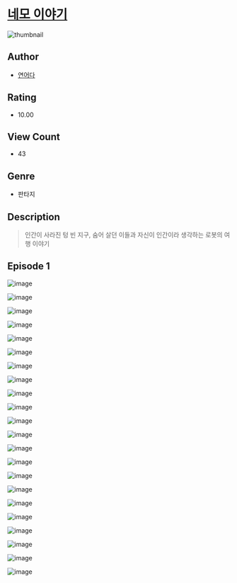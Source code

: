 # [네모 이야기](https://comic.naver.com/challenge/list?titleId=811049)
![thumbnail](https://image-comic.pstatic.net/user_contents_data/challenge_comic/2023/05/25/367110/upload_3918468548237091427_480x623.jpeg)

## Author
- [연어다](https://comic.naver.com/artistTitle?id=367110)

## Rating
- 10.00

## View Count
- 43

## Genre
- 판타지

## Description
> 인간이 사라진 텅 빈 지구, 숨어 살던 이들과 자신이 인간이라 생각하는 로봇의 여행 이야기


## Episode 1
![image](https://image-comic.pstatic.net/user_contents_data/challenge_comic/2023/05/25/367110/upload_7003768368376865891.jpeg)

![image](https://image-comic.pstatic.net/user_contents_data/challenge_comic/2023/05/25/367110/upload_3472946230439523428.jpeg)

![image](https://image-comic.pstatic.net/user_contents_data/challenge_comic/2023/05/25/367110/upload_4063433483378309473.jpeg)

![image](https://image-comic.pstatic.net/user_contents_data/challenge_comic/2023/05/25/367110/upload_7077797348159021409.jpeg)

![image](https://image-comic.pstatic.net/user_contents_data/challenge_comic/2023/05/25/367110/upload_3472615294666617657.jpeg)

![image](https://image-comic.pstatic.net/user_contents_data/challenge_comic/2023/05/25/367110/upload_3631136297665836129.jpeg)

![image](https://image-comic.pstatic.net/user_contents_data/challenge_comic/2023/05/25/367110/upload_3703420351736461361.jpeg)

![image](https://image-comic.pstatic.net/user_contents_data/challenge_comic/2023/05/25/367110/upload_4122255125688628067.jpeg)

![image](https://image-comic.pstatic.net/user_contents_data/challenge_comic/2023/05/25/367110/upload_3472891259888558647.jpeg)

![image](https://image-comic.pstatic.net/user_contents_data/challenge_comic/2023/05/25/367110/upload_3544724575079247924.jpeg)

![image](https://image-comic.pstatic.net/user_contents_data/challenge_comic/2023/05/25/367110/upload_3631082399396685158.jpeg)

![image](https://image-comic.pstatic.net/user_contents_data/challenge_comic/2023/05/25/367110/upload_3847312338901546339.jpeg)

![image](https://image-comic.pstatic.net/user_contents_data/challenge_comic/2023/05/25/367110/upload_3774634633143333426.jpeg)

![image](https://image-comic.pstatic.net/user_contents_data/challenge_comic/2023/05/25/367110/upload_3558461873360090978.jpeg)

![image](https://image-comic.pstatic.net/user_contents_data/challenge_comic/2023/05/25/367110/upload_7233683937739301939.jpeg)

![image](https://image-comic.pstatic.net/user_contents_data/challenge_comic/2023/05/25/367110/upload_4121692193653338422.jpeg)

![image](https://image-comic.pstatic.net/user_contents_data/challenge_comic/2023/05/25/367110/upload_3617008650460476262.jpeg)

![image](https://image-comic.pstatic.net/user_contents_data/challenge_comic/2023/05/25/367110/upload_7076340714245076537.jpeg)

![image](https://image-comic.pstatic.net/user_contents_data/challenge_comic/2023/05/25/367110/upload_7363494479584781620.jpeg)

![image](https://image-comic.pstatic.net/user_contents_data/challenge_comic/2023/05/25/367110/upload_7148400309723871075.jpeg)

![image](https://image-comic.pstatic.net/user_contents_data/challenge_comic/2023/05/25/367110/upload_7161340651083282230.jpeg)

![image](https://image-comic.pstatic.net/user_contents_data/challenge_comic/2023/05/25/367110/upload_3760559793433294387.jpeg)
